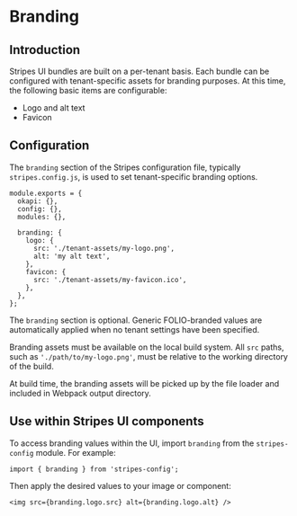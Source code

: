 # Branding

## Introduction

Stripes UI bundles are built on a per-tenant basis.
Each bundle can be configured with tenant-specific assets for branding purposes.  At this time, the following basic items are configurable:

* Logo and alt text
* Favicon


## Configuration

The `branding` section of the Stripes configuration file, typically `stripes.config.js`, is used to set tenant-specific branding options.

```
module.exports = {
  okapi: {},
  config: {},
  modules: {},

  branding: {
    logo: {
      src: './tenant-assets/my-logo.png',
      alt: 'my alt text',
    },
    favicon: {
      src: './tenant-assets/my-favicon.ico',
    },
  },
};
```

The `branding` section is optional.  Generic FOLIO-branded values are automatically applied when no tenant settings have been specified.

Branding assets must be available on the local build system.  All `src` paths, such as `'./path/to/my-logo.png'`, must be relative to the working directory of the build.

At build time, the branding assets will be picked up by the file loader and included in Webpack output directory.


## Use within Stripes UI components

To access branding values within the UI, import `branding` from the `stripes-config` module.  For example:

```
import { branding } from 'stripes-config';
```

Then apply the desired values to your image or component:
```
<img src={branding.logo.src} alt={branding.logo.alt} />
```
